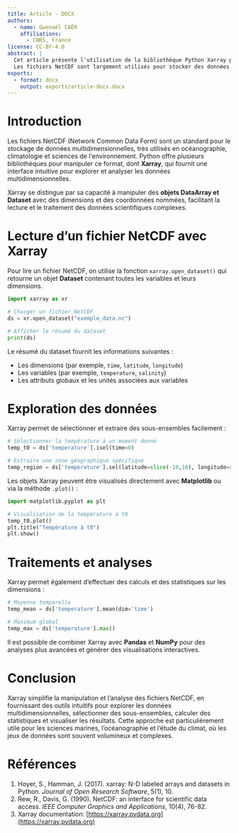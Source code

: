 ```yaml
---
title: Article - DOCX
authors:
  - name: Gwenaël CAËR
    affiliations:
      - CNRS, France
license: CC-BY-4.0
abstract: |
  Cet article présente l'utilisation de la bibliothèque Python Xarray pour la lecture, l'exploration et l'analyse de fichiers NetCDF. 
  Les fichiers NetCDF sont largement utilisés pour stocker des données multidimensionnelles en sciences environnementales et océanographiques.
exports:
  - format: docx
    output: exports/article-docx.docx
---
```


# Introduction

Les fichiers NetCDF (Network Common Data Form) sont un standard pour le stockage de données multidimensionnelles, très utilisés en océanographie, climatologie et sciences de l'environnement. 
Python offre plusieurs bibliothèques pour manipuler ce format, dont **Xarray**, qui fournit une interface intuitive pour explorer et analyser les données multidimensionnelles.

Xarray se distingue par sa capacité à manipuler des **objets DataArray et Dataset** avec des dimensions et des coordonnées nommées, facilitant la lecture et le traitement des données scientifiques complexes.

# Lecture d’un fichier NetCDF avec Xarray

Pour lire un fichier NetCDF, on utilise la fonction `xarray.open_dataset()` qui retourne un objet **Dataset** contenant toutes les variables et leurs dimensions.

```python
import xarray as xr

# Charger un fichier NetCDF
ds = xr.open_dataset("exemple_data.nc")

# Afficher le résumé du dataset
print(ds)
```

Le résumé du dataset fournit les informations suivantes :

* Les dimensions (par exemple, `time`, `latitude`, `longitude`)
* Les variables (par exemple, `temperature`, `salinity`)
* Les attributs globaux et les unités associées aux variables

# Exploration des données

Xarray permet de sélectionner et extraire des sous-ensembles facilement :

```python
# Sélectionner la température à un moment donné
temp_t0 = ds['temperature'].isel(time=0)

# Extraire une zone géographique spécifique
temp_region = ds['temperature'].sel(latitude=slice(-10,10), longitude=slice(120,150))
```

Les objets Xarray peuvent être visualisés directement avec **Matplotlib** ou via la méthode `.plot()` :

```python
import matplotlib.pyplot as plt

# Visualisation de la température à t0
temp_t0.plot()
plt.title("Température à t0")
plt.show()
```

# Traitements et analyses

Xarray permet également d’effectuer des calculs et des statistiques sur les dimensions :

```python
# Moyenne temporelle
temp_mean = ds['temperature'].mean(dim='time')

# Maximum global
temp_max = ds['temperature'].max()
```

Il est possible de combiner Xarray avec **Pandas** et **NumPy** pour des analyses plus avancées et générer des visualisations interactives.

# Conclusion

Xarray simplifie la manipulation et l’analyse des fichiers NetCDF, en fournissant des outils intuitifs pour explorer les données multidimensionnelles, sélectionner des sous-ensembles, calculer des statistiques et visualiser les résultats.
Cette approche est particulièrement utile pour les sciences marines, l’océanographie et l’étude du climat, où les jeux de données sont souvent volumineux et complexes.

# Références

1. Hoyer, S., Hamman, J. (2017). xarray: N-D labeled arrays and datasets in Python. *Journal of Open Research Software*, 5(1), 10.
2. Rew, R., Davis, G. (1990). NetCDF: an interface for scientific data access. *IEEE Computer Graphics and Applications*, 10(4), 76-82.
3. Xarray documentation: [https://xarray.pydata.org](https://xarray.pydata.org)